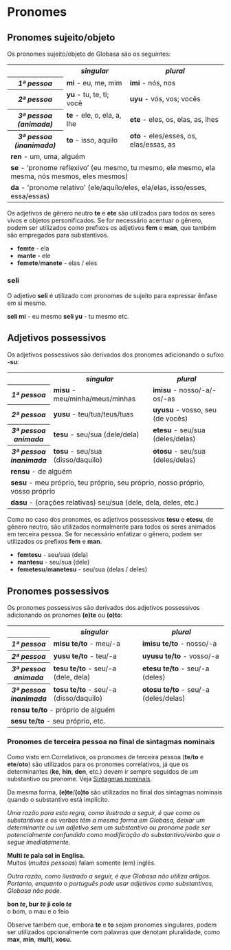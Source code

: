 <h1>Pronomes</h1>
<p>
</p>
<h2>Pronomes sujeito/objeto</h2>
<p>Os pronomes sujeito/objeto de Globasa são os seguintes:</p>
<table style="width:100%">
	<tbody>
		<tr>
			<td></td>
			<th><b><i>singular</i></b></th>
			<th><b><i>plural</i></b></th>
		</tr>
		<tr>
			<th><b><i>1ª pessoa</i></b></th>
			<td><b>mi</b> - eu, me, mim</td>
			<td><b>imi</b> - nós, nos</td>
		</tr>
		<tr>
			<th><b><i>2ª pessoa</i></b></th>
			<td><b>yu</b> - tu, te, ti; você</td>
			<td><b>uyu</b> - vós, vos; vocês</td>
		</tr>
		<tr>
			<th><b><i>3ª pessoa<br />(animada)</i></b></th>
			<td><b>te</b> - ele, o, ela, a, lhe</td>
			<td><b>ete</b> - eles, os, elas, as, lhes</td>
		</tr>
		<tr>
			<th><b><i>3ª pessoa<br />(inanimada)</i></b></th>
			<td><b>to</b> - isso, aquilo</td>
			<td><b>oto</b> - eles/esses, os, elas/essas, as</td>
		</tr>
		<tr>
		</tr>
		<tr>
			<td colspan="3"><b>ren</b> - um, uma, alguém</td>
		</tr>
		<tr>
			<td colspan="3"><b>se</b> - ‘pronome reflexivo’ (eu mesmo, tu mesmo, ele mesmo, ela mesma, nós mesmos, eles
				mesmos) </td>
		</tr>
		<tr>
			<td colspan="3"><b>da</b> - 'pronome relativo' (ele/aquilo/eles, ela/elas, isso/esses, essa/essas)</td>
		</tr>
	</tbody>
</table>
<p>Os adjetivos de gênero neutro <strong>te</strong> e <strong>ete</strong> são utilizados para todos os seres vivos e
	objetos personificados. Se for necessário acentuar o gênero, podem ser utilizados como prefixos os adjetivos
	<strong>fem</strong> e <strong>man</strong>, que também são empregados para substantivos.</p>
<ul>
	<li><strong>femte</strong> - ela</li>
	<li><strong>mante</strong> - ele</li>
	<li><strong>femete</strong>/<strong>manete</strong> - elas / eles</li>
</ul>
<h3>seli</h3>
<p>O adjetivo <strong>seli</strong> é utilizado com pronomes de sujeito para expressar ênfase em si mesmo.</p>
<p><strong>seli mi</strong> - eu mesmo <strong>seli yu</strong> - tu mesmo etc.</p>
<h2>Adjetivos possessivos <span id="suyali_sifalexi"></span></h2>
<p>Os adjetivos possessivos são derivados dos pronomes adicionando o sufixo <strong>-su</strong>:</p>
<table style="width:100%">
	<tbody>
		<tr>
			<td></td>
			<th><b><i>singular</i></b></th>
			<th><b><i>plural</i></b></th>
		</tr>
		<tr>
			<th><b><i>1ª pessoa</i></b></th>
			<td><b>misu</b> - meu/minha/meus/minhas</td>
			<td><b>imisu</b> - nosso/-a/-os/-as</td>
		</tr>
		<tr>
			<th><b><i>2ª pessoa</i></b></th>
			<td><b>yusu</b> - teu/tua/teus/tuas</td>
			<td><b>uyusu</b> - vosso, seu (de vocês)</td>
		</tr>
		<tr>
			<th><b><i>3ª pessoa<br />animada</i></b></th>
			<td><b>tesu</b> - seu/sua (dele/dela)</td>
			<td><b>etesu</b> - seu/sua (deles/delas)</td>
		</tr>
		<tr>
			<th><b><i>3ª pessoa<br />inanimada</i></b></th>
			<td><b>tosu</b> - seu/sua (disso/daquilo)</td>
			<td><b>otosu</b> - seu/sua (deles/delas)</td>
		</tr>
		<tr>
		</tr>
		<tr>
			<td colspan="3"><b>rensu</b> - de alguém</td>
		</tr>
		<tr>
			<td colspan="3"><b>sesu</b> - meu próprio, teu próprio, seu próprio, nosso próprio, vosso próprio </td>
		</tr>
		<tr>
			<td colspan="3"><b>dasu</b> - (orações relativas) seu/sua (dele, dela, deles, etc.) </td>
		</tr>
	</tbody>
</table>
<p>Como no caso dos pronomes, os adjetivos possessivos <strong>tesu</strong> e <strong>etesu</strong>, de gênero neutro,
	são utilizados normalmente para todos os seres animados em terceira pessoa. Se for necessário enfatizar o gênero,
	podem ser utilizados os prefixos <strong>fem</strong> e <strong>man</strong>.</p>
<ul>
	<li><strong>femtesu</strong> - seu/sua (dela)</li>
	<li><strong>mantesu</strong> - seu/sua (dele)</li>
	<li><strong>femetesu</strong>/<strong>manetesu</strong> - seu/sua (delas / deles)</li>
</ul>
<h2>Pronomes possessivos</h2>
<p>Os pronomes possessivos são derivados dos adjetivos possessivos adicionando os pronomes <strong>(e)te</strong> ou
	<strong>(o)to</strong>:</p>
<table style="width:100%">
	<tbody>
		<tr>
			<td></td>
			<th><b><i>singular</i></b></th>
			<th><b><i>plural</i></b></th>
		</tr>
		<tr>
			<th><b><i>1ª pessoa</i></b></th>
			<td><b>misu te/to</b> - meu/-a</td>
			<td><b>imisu te/to</b> - nosso/-a</td>
		</tr>
		<tr>
			<th><b><i>2ª pessoa</i></b></th>
			<td><b>yusu te/to</b> - teu/-a</td>
			<td><b>uyusu te/to</b> - vosso/-a</td>
		</tr>
		<tr>
			<th><b><i>3ª pessoa<br />animada</i></b></th>
			<td><b>tesu te/to</b> - seu/-a (dele, dela)</td>
			<td><b>etesu te/to</b> - seu/-a (deles)</td>
		</tr>
		<tr>
			<th><b><i>3ª pessoa<br />inanimada</i></b></th>
			<td><b>tosu te/to</b> - seu/-a (disso/daquilo)</td>
			<td><b>otosu te/to</b> - seu/-a (deles/delas)</td>
		</tr>
		<tr>
		</tr>
		<tr>
			<td colspan="3"><b>rensu te/to</b> - próprio de alguém</td>
		</tr>
		<tr>
			<td colspan="3"><b>sesu te/to</b> - seu próprio, etc. </td>
		</tr>
	</tbody>
</table>
<h3>Pronomes de terceira pessoa no final de sintagmas nominais</h3>
<p>Como visto em Correlativos, os pronomes de terceira pessoa (<strong>te</strong>/<strong>to</strong> e
	<strong>ete</strong>/<strong>oto</strong>) são utilizados para os pronomes correlativos, já que os determinantes
	(<strong>ke</strong>, <strong>hin</strong>, <strong>den</strong>, etc.) devem ir sempre seguidos de um substantivo
	ou pronome. Veja <a href="./jumlemonli-estrutur.html#pornamelexi_in_namelexili_jumlemon">Sintagmas nominais</a>.
</p>
<p>Da mesma forma, <strong>(e)te</strong>/<strong>(o)to</strong> são utilizados no final dos sintagmas nominais quando o
	substantivo está implícito. </p>
<p><em>Uma razão para esta regra, como ilustrado a seguir, é que como os substantivos e os verbos têm a mesma forma em
		Globasa, deixar um determinante ou um adjetivo sem um substantivo ou pronome pode ser potencialmente confundido
		como modificação do substantivo/verbo que o segue imediatamente.</em></p>
<p><strong>Multi <em>te</em> pala sol in Englisa.</strong><br /> Muitos (<em>muitas pessoas</em>) falam somente (em)
	inglês.</p>
<p><em>Outra razão, como ilustrado a seguir, é que Globasa não utiliza artigos. Portanto, enquanto o português pode usar
		adjetivos como substantivos, Globasa não pode.</em></p>
<p><strong>bon <em>te</em>, bur <em>te</em> ji colo <em>te</em></strong><br /> o bom, o mau e o feio</p>
<p>Observe também que, embora <strong>te</strong> e <strong>to</strong> sejam pronomes singulares, podem ser utilizados
	opcionalmente com palavras que denotam pluralidade, como <strong>max</strong>, <strong>min</strong>,
	<strong>multi</strong>, <strong>xosu</strong>. </p>
<p></p>
